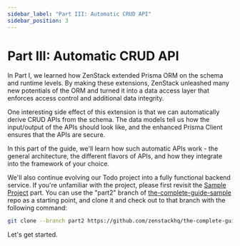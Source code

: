```yaml
---
sidebar_label: "Part III: Automatic CRUD API"
sidebar_position: 3
---
```


# Part III: Automatic CRUD API

In Part I, we learned how ZenStack extended Prisma ORM on the schema and runtime levels. By making these extensions, ZenStack unleashed many new potentials of the ORM and turned it into a data access layer that enforces access control and additional data integrity.

One interesting side effect of this extension is that we can automatically derive CRUD APIs from the schema. The data models tell us how the input/output of the APIs should look like, and the enhanced Prisma Client ensures that the APIs are secure.

In this part of the guide, we'll learn how such automatic APIs work - the general architecture, the different flavors of APIs, and how they integrate into the framework of your choice.

We'll also continue evolving our Todo project into a fully functional backend service. If you're unfamiliar with the project, please first revisit the [Sample Project](/docs/the-complete-guide/#sample-project) part. You can use the "part2" branch of [the-complete-guide-sample](https://github.com/zenstackhq/the-complete-guide-sample/tree/part2) repo as a starting point, and clone it and check out to that branch with the following command:

```bash
git clone --branch part2 https://github.com/zenstackhq/the-complete-guide-sample.git my-todo-app
```

Let's get started.
